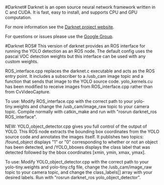 #Darknet#
Darknet is an open source neural network framework written in C and CUDA. It is fast, easy to install, and supports CPU and GPU computation.

For more information see the [Darknet project website](http://pjreddie.com/darknet).

For questions or issues please use the [Google Group](https://groups.google.com/forum/#!forum/darknet).

#Darknet ROS#
This version of darknet provides an ROS interface for running the YOLO detection as an ROS node.  The default config uses the pascal VOC detection weights but this interface can be used with any custom weights.

ROS_interface.cpp replaces the darknet.c executable and acts as the ROS entry point.  It includes a subscriber to a /usb_cam image topic and a function that sends that image to the YOLO source code.  yolo_kernels.cu has been modified to receive images from ROS_interface.cpp rather than from CvVideoCapture.

To use: Modify ROS_interface.cpp with the correct path to your yolo-tiny.weights and change the /usb_cam/image_raw topic to your camera topic.  Compile normally with catkin_make and run with "rosrun darknet_ros ROS_interface".

NEW: YOLO_object_detector.cpp gives you full control of the output of YOLO.  This ROS node extracts the bounding box coordinates from the YOLO source code and annotates the images itself.  It publishes two topics: /found_object displays "1" or "0" corresponding to whether or not an object has been detected, and /YOLO_bboxes displays the class label that was detected followed by the bbox coordinates [xmin, ymin, xmax, ymax]. 

To use: Modify YOLO_object_detector.cpp with the correct path to your yolo-tiny.weights and yolo-tiny.cfg file, change the /usb_cam/image_raw topic to your camera topic, and change the class_labels[] array with your desired labels.  Run with "rosrun darknet_ros yolo_object_detector".


